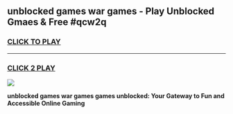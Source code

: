 
## unblocked games war games - Play Unblocked Gmaes & Free #qcw2q
<h3>
<a href="https://news.freeplayer.one?title=unblocked_games_war_games&ref=03M">CLICK TO PLAY</a></h3>
<hr>

<h3>
<a href="https://news.freeplayer.one?title=unblocked_games_war_games&ref=03M">CLICK 2 PLAY</a>
  
</h3>

<a href="https://news.freeplayer.one?title=unblocked_games_war_games&ref=03M"><img src="https://clearcache.store/games.png"></a>


**unblocked games war games games unblocked: Your Gateway to Fun and Accessible Online Gaming**
